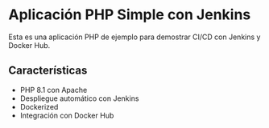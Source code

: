# Aplicación PHP Simple con Jenkins

Esta es una aplicación PHP de ejemplo para demostrar CI/CD con Jenkins y Docker Hub.

## Características
- PHP 8.1 con Apache
- Despliegue automático con Jenkins
- Dockerized
- Integración con Docker Hub